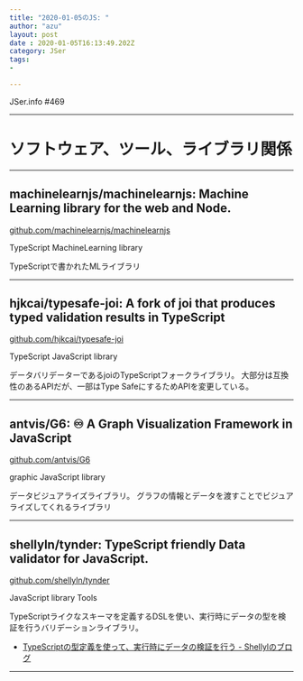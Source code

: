 ```yaml
---
title: "2020-01-05のJS: "
author: "azu"
layout: post
date : 2020-01-05T16:13:49.202Z
category: JSer
tags:
-

---
```


JSer.info #469

----

<h1 class="site-genre">ソフトウェア、ツール、ライブラリ関係</h1>

----

## machinelearnjs/machinelearnjs: Machine Learning library for the web and Node.
[github.com/machinelearnjs/machinelearnjs](https://github.com/machinelearnjs/machinelearnjs "machinelearnjs/machinelearnjs: Machine Learning library for the web and Node.")
<p class="jser-tags jser-tag-icon"><span class="jser-tag">TypeScript</span> <span class="jser-tag">MachineLearning</span> <span class="jser-tag">library</span></p>

TypeScriptで書かれたMLライブラリ


----

## hjkcai/typesafe-joi: A fork of joi that produces typed validation results in TypeScript
[github.com/hjkcai/typesafe-joi](https://github.com/hjkcai/typesafe-joi "hjkcai/typesafe-joi: A fork of joi that produces typed validation results in TypeScript")
<p class="jser-tags jser-tag-icon"><span class="jser-tag">TypeScript</span> <span class="jser-tag">JavaScript</span> <span class="jser-tag">library</span></p>

データバリデーターであるjoiのTypeScriptフォークライブラリ。
大部分は互換性のあるAPIだが、一部はType SafeにするためAPIを変更している。


----

## antvis/G6: ♾ A Graph Visualization Framework in JavaScript
[github.com/antvis/G6](https://github.com/antvis/G6 "antvis/G6: ♾ A Graph Visualization Framework in JavaScript")
<p class="jser-tags jser-tag-icon"><span class="jser-tag">graphic</span> <span class="jser-tag">JavaScript</span> <span class="jser-tag">library</span></p>

データビジュアライズライブラリ。
グラフの情報とデータを渡すことでビジュアライズしてくれるライブラリ


----

## shellyln/tynder: TypeScript friendly Data validator for JavaScript.
[github.com/shellyln/tynder](https://github.com/shellyln/tynder "shellyln/tynder: TypeScript friendly Data validator for JavaScript.")
<p class="jser-tags jser-tag-icon"><span class="jser-tag">JavaScript</span> <span class="jser-tag">library</span> <span class="jser-tag">Tools</span></p>

TypeScriptライクなスキーマを定義するDSLを使い、実行時にデータの型を検証を行うバリデーションライブラリ。

- [TypeScriptの型定義を使って、実行時にデータの検証を行う - Shellylのブログ](https://shellyln.hatenablog.com/entry/2020/01/05/161345 "TypeScriptの型定義を使って、実行時にデータの検証を行う - Shellylのブログ")

----
